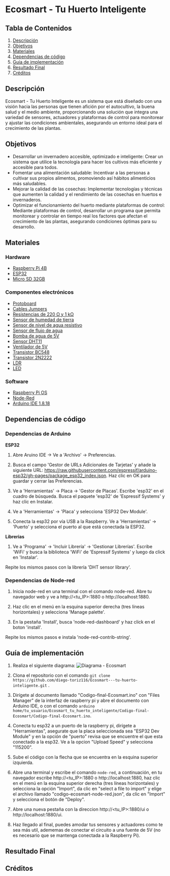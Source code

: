 # Ecosmart - Tu Huerto Inteligente

## Tabla de Contenidos
1. [Descripción](#descripción)
2. [Objetivos](#objetivos)
3. [Materiales](#materiales)
4. [Dependencias de código](#dependencias-de-código)
5. [Guía de implementación](#guía-de-implementación)
6. [Resultado Final](#resultado-final)
7. [Créditos](#créditos)

## Descripción
Ecosmart - Tu Huerto Inteligente es un sistema que está diseñado con una visión hacia las personas que tienen afición por el autocultivo, la buena salud y el medio ambiente, proporcionando una solución que integra una variedad de sensores, actuadores y plataformas de control para monitorear y ajustar las condiciones ambientales, asegurando un entorno ideal para el crecimiento de las plantas.

## Objetivos
- Desarrollar un invernadero accesible, optimizado e inteligente: Crear un sistema que utilice la tecnología para hacer los cultivos más eficiente y accesible para todos.
- Fomentar una alimentación saludable: Incentivar a las personas a cultivar sus propios alimentos, promoviendo así hábitos alimenticios más saludables.
- Mejorar la calidad de las cosechas: Implementar tecnologías y técnicas que aumenten la calidad y el rendimiento de las cosechas en huertos e invernaderos.
- Optimizar el funcionamiento del huerto mediante plataformas de control: Mediante plataformas de control, desarrollar un programa que permita monitorear y controlar en tiempo real los factores que afectan el crecimiento de las plantas, asegurando condiciones óptimas para su desarrollo.

## Materiales
### Hardware
- [Raspberry Pi 4B](https://www.raspberrypi.com/products/raspberry-pi-4-model-b/)
- [ESP32](https://todomaker.com/blog/conociendo-al-esp32/)
- [Micro SD 32GB](https://muytecnologicos.com/diccionario-tecnologico/tarjeta-microsd)
### Componentes electrónicos
- [Protoboard](https://portalacademico.cch.unam.mx/cibernetica1/implementacion-de-circuitos-logicos/tableta-protoboard)
- [Cables Jumpers](https://www.hwlibre.com/cable-jumper/)
- [Resistencias de 220 Ω y 1 kΩ](arduino.cc/en/software)
- [Sensor de humedad de tierra](https://www.330ohms.com/products/sensor-de-humedad-en-tierra-1)
- [Sensor de nivel de agua resistivo](https://www.tostatronic.com/product/sensor-de-nivel-de-agua-para-arduino/?gad_source=1&gclid=CjwKCAjw2Je1BhAgEiwAp3KY7z6wg0eJ8fREsY57eyAPW9IIW6BBdSjvqXGnEmjgDpXtGdkoaXtTJxoC2kwQAvD_BwE)
- [Sensor de flujo de agua](https://naylampmechatronics.com/blog/47_tutorial-sensor-de-flujo-de-agua.html)
- [Bomba de agua de 5V](https://sonrobots.com/producto/bomba-de-agua-sumergible-5v/)
- [Sensor DHT11](https://components101.com/sensors/dht11-temperature-sensor)
- [Ventilador de 5V](https://www.330ohms.com/products/ventilador-5v-para-raspberry-pi-3)
- [Transistor BC548](https://www.inventable.eu/2017/07/09/transistor-bc548/)
- [Transistor 2N2222](https://descubrearduino.com/2n2222-todo-lo-que-necesitas-saber-sobre-este-transitor/)
- [LDR](https://www.tecnosalva.com/que-es-y-como-funciona-una-ldr/)
- [LED](https://www.ledtecnologia.com/que-es-un-led/)
  
### Software
- [Raspberry Pi OS](https://www.raspberrypi.com/software/)
- [Node-Red](https://nodered.org/)
- [Arduino IDE 1.8.18](https://www.ceac.es/blog/que-es-el-ide-de-arduino-en-robotica)
  
## Dependencias de código
### Dependencias de Arduino
**ESP32**
1. Abre Aruino IDE -> Ve a 'Archivo' -> Preferencias.

2. Busca el campo 'Gestor de URLs Adicionales de Tarjetas' y añade la siguiente URL: https://raw.githubusercontent.com/espressif/arduino-esp32/gh-pages/package_esp32_index.json. Haz clic en OK para guardar y cerrar las Preferencias.

3. Ve a 'Herramientas' -> Placa -> 'Gestor de Placas'. Escribe 'esp32' en el cuadro de búsqueda. Busca el paquete 'esp32' de 'Espressif Systems' y haz clic en Instalar.

4. Ve a 'Herramientas' -> 'Placa' y selecciona 'ESP32 Dev Module'.

5. Conecta la esp32 por vía USB a la Raspberry. Ve a 'Herramientas' -> 'Puerto' y selecciona el puerto al que está conectada la ESP32.

**Librerias**

1. Ve a 'Programa' -> 'Incluir Librería' -> 'Gestionar Librerías'. Escribe 'WiFi' y busca la biblioteca 'WiFi' de 'Espressif Systems' y luego da click en 'Instalar'.

Repite los mismos pasos con la librería 'DHT sensor library'.

### Dependencias de Node-red

1. Inicia node-red en una terminal con el comando node-red. Abre tu navegador web y ve a http://<tu_IP>:1880 o http://localhost:1880.

2. Haz clic en el menú en la esquina superior derecha (tres líneas horizontales) y selecciona 'Manage palette'. 

3. En la pestaña 'Install', busca 'node-red-dashboard' y haz click en el boton 'install'.

Repite los mismos pasos e instala 'node-red-contrib-string'.


## Guía de implementación
1. Realiza el siguiente diagrama:
![Diagrama - Ecosmart](https://github.com/diego-toriz116/Ecosmart_tu_huerto_inteligente/raw/main/imagenes/Ecosmart-Diagrama.jpg)

2. Clona el repositorio con el comando  ```git clone https://github.com/diego-toriz116/Ecosmart---tu-huerto-inteligente.git``` .
3. Dirígete al documento llamado "Codigo-final-Ecosmart.ino" con "Files Manager" de la interfaz de raspberry pi y abre el documento con Arduino IDE, o con el comando  ```arduino home/tu_usuario/Ecosmart_tu_huerto_inteligente/Codigo-final-Ecosmart/Codigo-final-Ecosmart.ino```.
4. Conecta tu esp32 a un puerto de la raspberry pi, dirígete a "Herramientas", asegurate que la placa seleccionada sea "ESP32 Dev Module" y en la opción de "puerto" revisa que se encuentre el que esta conectado a la esp32. Ve a la opcion "Upload Speed" y selecciona "115200".
5. Sube el código con la flecha que se encuentra en la esquina superior izquierda.
6. Abre una terminal y escribe el comando  ```node-red```, a continuación, en tu navegador escribe http://<tu_IP>:1880 o http://localhost:1880, haz clic en el menú en la esquina superior derecha (tres líneas horizontales) y selecciona la opción "Import", da clic en "select a file to import" y elige el archivo llamado "codigo-ecosmart-node-red.json", da clic en "Import" y selecciona el botón de "Deploy".
7. Abre una nueva pestaña con la direccion http://<tu_IP>:1880/ui o http://localhost:1880/ui.
8. Haz llegado al final, puedes amodar tus sensores y actuadores como te sea más util, adememas de conectar el circuito a una fuente de 5V (no es necesario que se mantenga conectada a la Raspberry Pi).

## Resultado Final


## Créditos






